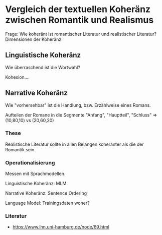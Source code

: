 # Vergleich der textuellen Koheränz zwischen Romantik und Realismus

Frage: Wie koheränt ist romantischer Literatur und realistischer Literatur?
Dimensionen der Koheränz:

## Linguistische Koheränz

Wie überraschend ist die Wortwahl?

Kohesion....

## Narrative Koheränz

Wie "vorhersehbar" ist die Handlung, bzw. Erzählweise eines Romans.

Aufteilen der Romane in die Segmente "Anfang", "Hauptteil", "Schluss" => (10,80,10) vs (20,60,20)


### These

Realistische Literatur sollte in allen Belangen koheränter als die der Romantik sein.


### Operationalisierung

Messen mit Sprachmodellen.

Linguistische Koheränz: MLM

Narrative Koheränz: Sentence Ordering

Language Model: Trainingsdaten woher?

### Literatur

* https://www.lhn.uni-hamburg.de/node/69.html
